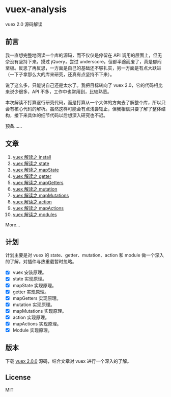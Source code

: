 # vuex-analysis

vuex 2.0 源码解读

## 前言

我一直想完整地阅读一个库的源码，而不仅仅是停留在 API 调用的层面上，但无奈没有坚持下来。摸过 jQuery，尝过 underscore，但都半途而废了，真是郁闷至极。反思了再反思，一方面是自己的基础还不够扎实，另一方面是有点大跃进（一下子拿那么大的库来研究，还真有点坚持不下来）。

说了这么多，只能说自己还是太水了。我把目标转向了 vuex 2.0，它的代码相比来说少很多，API 不多，工作中也常用到，比较熟悉。

本次解读不打算逐行研究代码，而是打算从一个大体的方向去了解整个库，所以只会有核心代码的解析。虽然这样可能会有点浅尝辄止，但我相信只要了解了整体结构，接下来具体的细节代码以后想深入研究也不迟。

预备......

## 文章

1. [vuex 解读之 install](https://github.com/cobish/vuex-analysis/issues/1)
2. [vuex 解读之 state](https://github.com/cobish/vuex-analysis/issues/2)
3. [vuex 解读之 mapState](https://github.com/cobish/vuex-analysis/issues/4)
4. [vuex 解读之 getter](https://github.com/cobish/vuex-analysis/issues/5)
5. [vuex 解读之 mapGetters](https://github.com/cobish/vuex-analysis/issues/6)
6. [vuex 解读之 mutation](https://github.com/cobish/vuex-analysis/issues/7)
7. [vuex 解读之 mapMutations](https://github.com/cobish/vuex-analysis/issues/8)
8. [vuex 解读之 action](https://github.com/cobish/vuex-analysis/issues/9)
9. [vuex 解读之 mapActions](https://github.com/cobish/vuex-analysis/issues/10)
10. [vuex 解读之 modules](https://github.com/cobish/vuex-analysis/issues/11)

More...

## 计划

计划主要是对 vuex 的 state、getter、mutation、action 和 module 做一个深入的了解，对插件与热重载暂时忽略。

- [x] vuex 安装原理。
- [x] state 实现原理。
- [x] mapState 实现原理。
- [x] getter 实现原理。
- [x] mapGetters 实现原理。
- [x] mutation 实现原理。
- [x] mapMutations 实现原理。
- [x] action 实现原理。
- [x] mapActions 实现原理。
- [x] Module 实现原理。

## 版本

下载 [vuex 2.0.0](https://github.com/vuejs/vuex/tree/v2.0.0) 源码，结合文章对 vuex 进行一个深入的了解。

## License

MIT

